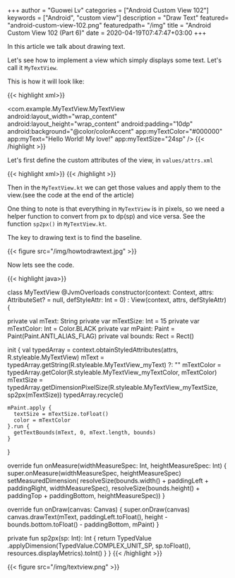 +++
author = "Guowei Lv"
categories = ["Android Custom View 102"]
keywords = ["Android", "custom view"]
description = "Draw Text"
featured= "android-custom-view-102.png"
featuredpath= "/img"
title = "Android Custom View 102 (Part 6)"
date = 2020-04-19T07:47:47+03:00
+++

In this article we talk about drawing text.

Let's see how to implement a view which simply displays some text. Let's call it `MyTextView`.

This is how it will look like:

{{< highlight xml>}}
<!-- Omitted constraintlayout related stuff-->
<com.example.MyTextView.MyTextView
    android:layout_width="wrap_content"
    android:layout_height="wrap_content"
    android:padding="10dp"
    android:background="@color/colorAccent"
    app:myTextColor="#000000"
    app:myText="Hello World! My love!"
    app:myTextSize="24sp" />
{{< /highlight >}}

Let's first define the custom attributes of the view, in `values/attrs.xml`


{{< highlight xml>}}
<resources>
  <declare-styleable name="MyTextView">
    <attr format="string" name="myText" />
    <attr format="color" name="myTextColor" />
    <attr format="dimension" name="myTextSize" />
  </declare-styleable>
</resources>
{{< /highlight >}}

Then in the `MyTextView.kt` we can get those values and apply them to the view.(see the code at the end of the article)

One thing to note is that everything in `MyTextView` is in pixels, so we need a helper function to convert from px to dp(sp) and vice versa. See the function `sp2px()` in `MyTextView.kt`.

The key to drawing text is to find the baseline.

{{< figure src="/img/howtodrawtext.jpg" >}}

Now lets see the code.


{{< highlight java>}}

class MyTextView 
@JvmOverloads constructor(context: Context, attrs: AttributeSet? = null, defStyleAttr: Int = 0)
: View(context, attrs, defStyleAttr) {

  private val mText: String
  private var mTextSize: Int = 15
  private var mTextColor: Int = Color.BLACK
  private var mPaint: Paint = Paint(Paint.ANTI_ALIAS_FLAG)
  private val bounds: Rect = Rect()


  init {
    val typedArray = context.obtainStyledAttributes(attrs, R.styleable.MyTextView)
    mText = typedArray.getString(R.styleable.MyTextView_myText) ?: ""
    mTextColor = typedArray.getColor(R.styleable.MyTextView_myTextColor, mTextColor)
    mTextSize = typedArray.getDimensionPixelSize(R.styleable.MyTextView_myTextSize, sp2px(mTextSize))
    typedArray.recycle()

    mPaint.apply {
      textSize = mTextSize.toFloat()
      color = mTextColor
    }.run {
      getTextBounds(mText, 0, mText.length, bounds)
    }
  }

  override fun onMeasure(widthMeasureSpec: Int, heightMeasureSpec: Int) {
    super.onMeasure(widthMeasureSpec, heightMeasureSpec)
    setMeasuredDimension(
        resolveSize(bounds.width() + paddingLeft + paddingRight, widthMeasureSpec),
        resolveSize(bounds.height() + paddingTop + paddingBottom, heightMeasureSpec))
  }

  override fun onDraw(canvas: Canvas) {
    super.onDraw(canvas)
    canvas.drawText(mText, paddingLeft.toFloat(), height - bounds.bottom.toFloat() - paddingBottom, mPaint)
  }

  private fun sp2px(sp: Int): Int {
    return TypedValue
        .applyDimension(TypedValue.COMPLEX_UNIT_SP, sp.toFloat(), resources.displayMetrics).toInt()
  }
}
{{< /highlight >}}

{{< figure src="/img/textview.png" >}}
